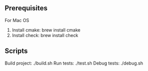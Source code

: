 Prerequisites
-------------
For Mac OS
1. Install cmake: brew install cmake
2. Install check: brew install check

Scripts
-----
Build project: ./build.sh
Run tests: ./test.sh
Debug tests: ./debug.sh


